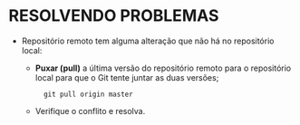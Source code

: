 # RESOLVENDO PROBLEMAS

- Repositório remoto tem alguma alteração que não há no repositório local:

	- **Puxar (pull)** a última versão do repositório remoto para o repositório local para que o Git tente juntar as duas versões;

			git pull origin master

	- Verifique o conflito e resolva.